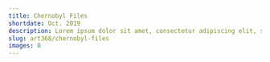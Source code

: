 ```yaml
---
title: Chernobyl Files
shortdate: Oct. 2019
description: Lorem ipsum dolor sit amet, consectetur adipiscing elit, sed do eiusmod tempor incididunt ut labore et dolore magna aliqua. Ut enim ad minim veniam, quis nostrud exercitation ullamco laboris nisi ut aliquip ex ea commodo consequat.
slug: art368/chernobyl-files
images: 8
---
```

